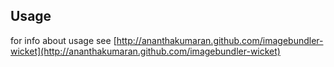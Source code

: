Usage
-----
for info about usage see 
[http://ananthakumaran.github.com/imagebundler-wicket](http://ananthakumaran.github.com/imagebundler-wicket)


